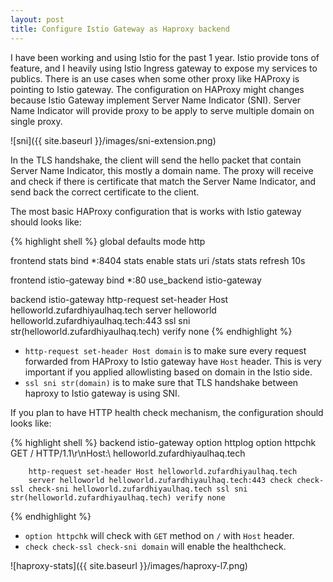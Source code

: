 ```yaml
---
layout: post
title: Configure Istio Gateway as Haproxy backend
---
```


I have been working and using Istio for the past 1 year. Istio provide tons of feature, and I heavily using Istio Ingress gateway to expose my services to publics. There is an use cases when some other proxy like HAProxy is pointing to Istio gateway. The configuration on HAProxy might changes because Istio Gateway implement Server Name Indicator (SNI). Server Name Indicator will provide proxy to be apply to serve multiple domain on single proxy.

![sni]({{ site.baseurl }}/images/sni-extension.png)

In the TLS handshake, the client will send the hello packet that contain Server Name Indicator, this mostly a domain name. The proxy will receive and check if there is certificate that match the Server Name Indicator, and send back the correct certificate to the client.

The most basic HAProxy configuration that is works with Istio gateway should looks like:

{% highlight shell %}
global
defaults
        mode http

frontend stats
        bind *:8404
        stats enable
        stats uri /stats
        stats refresh 10s

frontend istio-gateway
        bind *:80
        use_backend istio-gateway

backend istio-gateway
        http-request set-header Host helloworld.zufardhiyaulhaq.tech
        server helloworld helloworld.zufardhiyaulhaq.tech:443 ssl sni str(helloworld.zufardhiyaulhaq.tech) verify none
{% endhighlight %}

- `http-request set-header Host domain` is to make sure every request forwarded from HAProxy to Istio gateway have `Host` header. This is very important if you applied allowlisting based on domain in the Istio side.
- `ssl sni str(domain)` is to make sure that TLS handshake between haproxy to Istio gateway is using SNI.

If you plan to have HTTP health check mechanism, the configuration should looks like:

{% highlight shell %}
backend istio-gateway
        option httplog
        option httpchk GET / HTTP/1.1\r\nHost:\ helloworld.zufardhiyaulhaq.tech

        http-request set-header Host helloworld.zufardhiyaulhaq.tech
        server helloworld helloworld.zufardhiyaulhaq.tech:443 check check-ssl check-sni helloworld.zufardhiyaulhaq.tech ssl sni str(helloworld.zufardhiyaulhaq.tech) verify none
{% endhighlight %}

- `option httpchk` will check with `GET` method on `/` with `Host` header.
- `check check-ssl check-sni domain` will enable the healthcheck.

![haproxy-stats]({{ site.baseurl }}/images/haproxy-l7.png)
